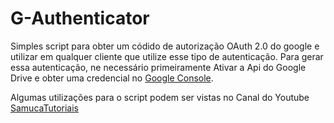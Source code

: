 # G-Authenticator

Simples script para obter um códido de autorização OAuth 2.0 do google e utilizar em qualquer cliente que utilize esse tipo de autenticação.
Para gerar essa autenticação, ne necessário primeiramente Ativar a Api do Google Drive e obter uma credencial no 
[Google Console](https://console.cloud.google.com/apis/dashboard).

Algumas utilizações para o script podem ser vistas no Canal do Youtube [SamucaTutoriais](https://www.youtube.com/c/SamucaTutoriais)

